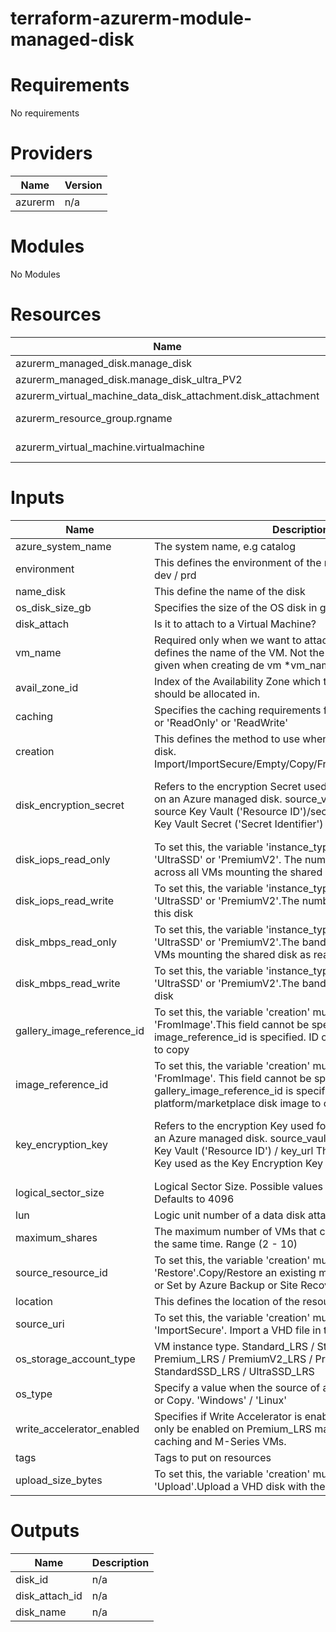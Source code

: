 # terraform-azurerm-module-managed-disk
# Requirements
No requirements

# Providers
| Name          | Version       |
| ------------- | ------------- |
| azurerm       | n/a           |


# Modules
No Modules

# Resources
| Name                                            | type               |
| ----------------------------------------------- | ------------------ |
| azurerm_managed_disk.manage_disk                | resource           |
| azurerm_managed_disk.manage_disk_ultra_PV2      | resource           |
| azurerm_virtual_machine_data_disk_attachment.disk_attachment | resource   |
| azurerm_resource_group.rgname | data source |
| azurerm_virtual_machine.virtualmachine | data source |



# Inputs
| Name                 | Description                                  |  type          | Default                                                    |  Required  |
| -------------------- | -------------------------------------------- | -------------- | ---------------------------------------------------------  | ---------- |
| azure_system_name    | The system name, e.g catalog                 | string         | n/a                                                        | yes        |
| environment          | This defines the environment of the resource. two options: dev / prd | string         | n/a                                | yes        |
| name_disk            | This define the name of the disk             | string         | n/a                                                        | yes        |
| os_disk_size_gb      | Specifies the size of the OS disk in gigabytes | string       | null                                                       | yes        |
| disk_attach          | Is it to attach to a Virtual Machine?        | bool           | false                                                      | yes /no |
| vm_name              | Required only when we want to attach the disk to a vm. This defines the name of the VM. Not the full name, the name given when creating de vm *vm_name.     | string     | n/a     | yes / no   |
| avail_zone_id | Index of the Availability Zone which the Virtual Machine should be allocated in. | string | null | no |
| caching | Specifies the caching requirements for this Data Disk. 'None' or 'ReadOnly' or 'ReadWrite' | string | "None" | no |
| creation | This defines the method to use when creating the managed disk. Import/ImportSecure/Empty/Copy/FromImage/Restore/Upload | string | "Empty" | no |
| disk_encryption_secret | Refers to the encryption Secret used for encrypting the data on an Azure managed disk. source_vault_id The ID of the source Key Vault ('Resource ID')/secret_url The URL to the Key Vault Secret ('Secret Identifier') | <pre>object({<br> source_vault_id = string<br> secret_url = string <br> })</pre> | null | no |
| disk_iops_read_only | To set this, the variable 'instance_type' must be set with 'UltraSSD' or 'PremiumV2'. The number of IOPS allowed across all VMs mounting the shared disk as read-only | string | null | no |
| disk_iops_read_write | To set this, the variable 'instance_type' must be set with 'UltraSSD' or 'PremiumV2'.The number of IOPS allowed for this disk | string | null | no |
| disk_mbps_read_only | To set this, the variable 'instance_type' must be set with 'UltraSSD' or 'PremiumV2'.The bandwidth allowed across all VMs mounting the shared disk as read-only | string | null | no |
| disk_mbps_read_write | To set this, the variable 'instance_type' must be set with 'UltraSSD' or 'PremiumV2'.The bandwidth allowed for this disk | string | null | no |
| gallery_image_reference_id | To set this, the variable 'creation' must be set with 'FromImage'.This field cannot be specified if image_reference_id is specified. ID of a Gallery Image Version to copy | string | null | no |
| image_reference_id | To set this, the variable 'creation' must be set with 'FromImage'. This field cannot be specified if gallery_image_reference_id is specified. ID of an existing platform/marketplace disk image to copy | string | null | no |
| key_encryption_key | Refers to the encryption Key used for encrypting the data on an Azure managed disk. source_vault_id The ID of the source Key Vault ('Resource ID') / key_url The URL to the Key Vault Key used as the Key Encryption Key ('key Identifier') | <pre>object({<br> source_vault_id = string<br> key_url = string <br> })</pre>  | null | no |
| logical_sector_size | Logical Sector Size. Possible values are: 512 and 4096. Defaults to 4096 | number | 4096 | no |
| lun | Logic unit number of a data disk attached to a virtual machine | number | 0 | no |
| maximum_shares | The maximum number of VMs that can attach to the disk at the same time. Range (2 - 10) | number | 2 | no |
| source_resource_id | To set this, the variable 'creation' must be set with 'Copy' or 'Restore'.Copy/Restore an existing managed disk or snapshot or Set by Azure Backup or Site Recovery on a restored disk | string | null | no |
| location | This defines the location of the resource | string | "westeurope" | no |
| source_uri | To set this, the variable 'creation' must be set with 'Import' or 'ImportSecure'. Import a VHD file in to the managed disk | string | null | no |
| os_storage_account_type | VM instance type. Standard_LRS / StandardSSD_ZRS / Premium_LRS / PremiumV2_LRS / Premium_ZRS / StandardSSD_LRS / UltraSSD_LRS | string | "StandardSSD_ZRS" | no |
| os_type | Specify a value when the source of an Import, ImportSecure or Copy. 'Windows' / 'Linux' | string | "Linux" | no |
| write_accelerator_enabled | Specifies if Write Accelerator is enabled on the disk. This can only be enabled on Premium_LRS managed disks with no caching and M-Series VMs. | bool | false | no |
| tags                 | Tags to put on resources                     | map(any)       | {}                                                         | no         |
| upload_size_bytes | To set this, the variable 'creation' must be set with 'Upload'.Upload a VHD disk with the help of SAS URL | string | null | no |




# Outputs
| Name                           | Description   |
| ------------------------------ | ------------- |
| disk_id                        | n/a           |
| disk_attach_id                 | n/a           |
| disk_name                      | n/a           |

